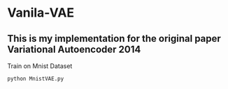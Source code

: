# Vanila-VAE
## This is my implementation for the original paper Variational Autoencoder 2014
Train on Mnist Dataset
```
python MnistVAE.py
```
